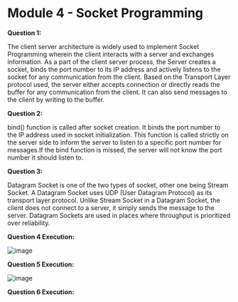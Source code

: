 # Module 4 - Socket Programming

**Question 1:**

The client server architecture is widely used to implement Socket Programming wherein the client interacts with a server and exchanges information. As a part of the client server process, the Server creates a socket, binds the port number to its IP address and actively listens to the socket for any communication from the client. Based on the Transport Layer protocol used, the server either accepts connection or directly reads the buffer for any communication from the client. It can also send messages to the client by writing to the buffer.

**Question 2:**

bind() function is called after socket creation. It binds the port number to the IP address used in socket initialization. This function is called strictly on the server side to inform the server to listen to a specific port number for messages.If the bind function is missed, the server will not know the port number it should listen to.

**Question 3:**

Datagram Socket is one of the two types of socket, other one being Stream Socket. A Datagram Socket uses UDP (User Datagram Protocol) as its transport layer protocol. Unlike Stream Socket in a Datagram Socket, the client does not connect to a server, it simply sends the message to the server. Datagram Sockets are used in places where throughput is prioritized over reliability. 

**Question 4 Execution:**

![image](https://github.com/user-attachments/assets/11d11f48-f69b-4a0f-b7fb-7b0821091df5)

**Question 5 Execution:**

![image](https://github.com/user-attachments/assets/cd8ea478-a3e6-40a1-9ace-c062b979b029)

**Question 6 Execution:**
